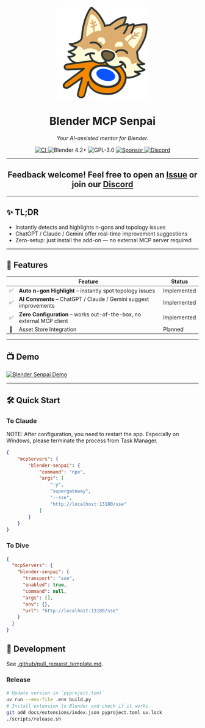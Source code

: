 <p align="center">
  <img src="docs/assets/logo.png" alt="Blender Senpai Logo" width="240" height="240">
</p>

<h1 align="center">Blender MCP Senpai</h1>
<p align="center"><em>Your AI-assisted mentor for Blender.</em></p>

<p align="center">
  <a href="https://github.com/xhiroga/blender-mcp-senpai/actions">
    <img alt="CI" src="https://github.com/xhiroga/blender-mcp-senpai/actions/workflows/ci.yml/badge.svg">
  </a>
  <img alt="Blender 4.2+" src="https://img.shields.io/badge/Blender-4.2%2B-orange?logo=blender">
  <img alt="GPL-3.0" src="https://img.shields.io/badge/license-GPL--3.0-blue">
  <a href="https://github.com/sponsors/xhiroga">
    <img alt="Sponsor" src="https://img.shields.io/github/sponsors/xhiroga?style=social">
  </a>
  <a href="https://discord.gg/7z9HqgR8Bd">
    <img alt="Discord" src="https://img.shields.io/discord/1352831203597877311?label=Discord&logo=discord&style=flat">
  </a>
</p>

---

<h2 align="center">Feedback welcome! Feel free to open an <a href="https://github.com/xhiroga/blender-mcp-senpai/issues">Issue</a> or join our <a href="https://discord.gg/7z9HqgR8Bd">Discord</a></h2>

---

## ✨ TL;DR

- Instantly detects and highlights n-gons and topology issues  
- ChatGPT / Claude / Gemini offer real-time improvement suggestions  
- Zero-setup: just install the add-on — no external MCP server required  

---

## 🚀 Features

| | Feature | Status |
|---|---|---|
| ✅ | **Auto n-gon Highlight** – instantly spot topology issues | Implemented |
| ✅ | **AI Comments** – ChatGPT / Claude / Gemini suggest improvements | Implemented |
| ✅ | **Zero Configuration** – works out-of-the-box, no external MCP client | Implemented |
| 🚧 | Asset Store Integration | Planned |

---

## 📺 Demo

[![Blender Senpai Demo](https://img.youtube.com/vi/4oX0ftZ07LE/0.jpg)](https://www.youtube.com/watch?v=4oX0ftZ07LE)

---

## 🛠️ Quick Start

### To Claude

NOTE: After configuration, you need to restart the app. Especially on Windows, please terminate the process from Task Manager.

```json
{
    "mcpServers": {
        "blender-senpai": {
            "command": "npx",
            "args": [
                "-y",
                "supergateway",
                "--sse",
                "http://localhost:13180/sse"
            ]
        }
    }
}
```

### To Dive

```json
{
  "mcpServers": {
    "blender-senpai": {
      "transport": "sse",
      "enabled": true,
      "command": null,
      "args": [],
      "env": {},
      "url": "http://localhost:13180/sse"
    }
  }
}
```

## 🔧 Development

See [.github/pull_request_template.md](.github/pull_request_template.md).

### Release

```sh
# Update version in `pyproject.toml`
uv run --env-file .env build.py
# Install extension to Blender and check if it works.
git add docs/extensions/index.json pyproject.toml uv.lock
./scripts/release.sh
```
